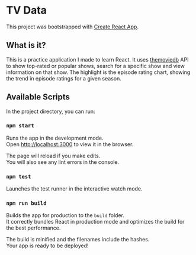 # TV Data

This project was bootstrapped with [Create React App](https://github.com/facebook/create-react-app).

## What is it?

This is a practice application I made to learn React. It uses [themoviedb](https://www.themoviedb.org/) API to show top-rated or popular shows, search for a specific show and view information on that show. The highlight is the episode rating chart, showing the trend in episode ratings for a given season.

## Available Scripts

In the project directory, you can run:

### `npm start`

Runs the app in the development mode.<br>
Open [http://localhost:3000](http://localhost:3000) to view it in the browser.

The page will reload if you make edits.<br>
You will also see any lint errors in the console.

### `npm test`

Launches the test runner in the interactive watch mode.<br>

### `npm run build`

Builds the app for production to the `build` folder.<br>
It correctly bundles React in production mode and optimizes the build for the best performance.

The build is minified and the filenames include the hashes.<br>
Your app is ready to be deployed!

